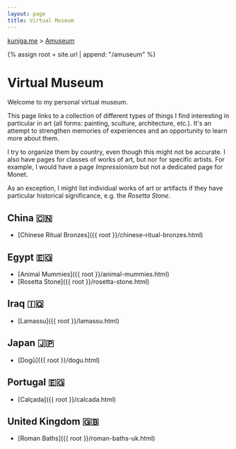 ```yaml
---
layout: page
title: Virtual Museum
---
```


<p>
  <a href="{{ site.url }}">kuniga.me</a> > <a href="{{ site.url }}/amuseum">Amuseum</a>
</p>

{% assign root = site.url | append: "/amuseum" %}

# Virtual Museum

Welcome to my personal virtual museum.

This page links to a collection of different types of things I find interesting in particular in art (all forms: painting, sculture, architecture, etc.). It's an attempt to strengthen memories of experiences and an opportunity to learn more about them.

I try to organize them by country, even though this might not be accurate. I also have pages for classes of works of art, but nor for specific artists. For example, I would have a page *Impressionism* but not a dedicated page for Monet.

As an exception, I might list individual works of art or artifacts if they have particular historical significance, e.g. the *Rosetta Stone*.

## China 🇨🇳

* [Chinese Ritual Bronzes]({{ root }}/chinese-ritual-bronzes.html)

## Egypt 🇪🇬

* [Animal Mummies]({{ root }}/animal-mummies.html)
* [Rosetta Stone]({{ root }}/rosetta-stone.html)

## Iraq 🇮🇶

* [Lamassu]({{ root }}/lamassu.html)

## Japan 🇯🇵

* [Dogū]({{ root }}/dogu.html)

## Portugal 🇪🇬

* [Calçada]({{ root }}/calcada.html)


## United Kingdom 🇬🇧

* [Roman Baths]({{ root }}/roman-baths-uk.html)
